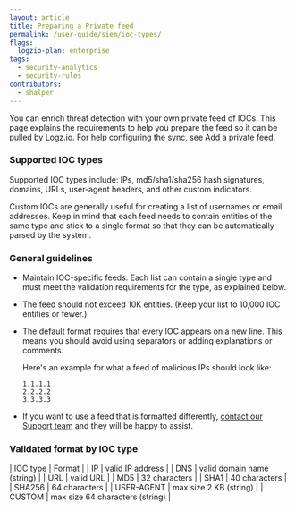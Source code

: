 ```yaml
---
layout: article
title: Preparing a Private feed
permalink: /user-guide/siem/ioc-types/
flags:
  logzio-plan: enterprise
tags:
  - security-analytics
  - security-rules
contributors:
  - shalper
---
```


You can enrich threat detection with your own private feed of IOCs.
This page explains the requirements to help you prepare the feed so it can be pulled by Logz.io. For help configuring the sync, see [Add a private feed](/user-guide/cloud-siem/private-feeds.html).

### Supported IOC types

Supported IOC types include: IPs, md5/sha1/sha256 hash signatures, domains, URLs, user-agent headers, and other custom indicators.

Custom IOCs are generally useful for creating a list of usernames or email addresses. Keep in mind that each feed needs to contain entities of the same type and stick to a single format so that they can be automatically parsed by the system.

### General guidelines

* Maintain IOC-specific feeds. Each list can contain a single type and must meet the validation requirements for the type, as explained below.

* The feed should not exceed 10K entities. (Keep your list to 10,000 IOC entities or fewer.)

* The default format requires that every IOC appears on a new line. This means you should avoid using separators or adding explanations or comments.

  Here's an example for what a feed of malicious IPs should look like:

  ```
  1.1.1.1
  2.2.2.2
  3.3.3.3
  ```
* If you want to use a feed that is formatted differently, <a class="intercom-launch" href="mailto:help@logz.io">contact our Support team</a> and they will be happy to assist.


### Validated format by IOC type

| IOC type | Format |
| IP | valid IP address |
| DNS | valid domain name (string) |
| URL  | valid URL |
| MD5 | 32 characters |
| SHA1 | 40 characters |
| SHA256 | 64 characters |
| USER-AGENT | max size 2 KB (string)  |
| CUSTOM | max size 64 characters (string)  |
